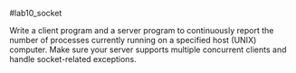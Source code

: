 #lab10_socket

Write a client program and a server program to continuously report the number of processes currently running on a specified host (UNIX) computer. Make sure your server supports multiple concurrent clients and handle socket-related exceptions.
